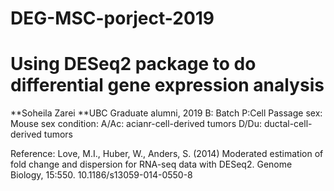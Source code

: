 # DEG-MSC-porject-2019
# Using DESeq2 package to do differential gene expression analysis
**Soheila Zarei
**UBC Graduate alumni, 2019
B: Batch
P:Cell Passage
sex: Mouse sex
condition: A/Ac: acianr-cell-derived tumors
           D/Du: ductal-cell-derived tumors
           
Reference:
Love, M.I., Huber, W., Anders, S. (2014) Moderated estimation of fold change and dispersion for RNA-seq data with DESeq2. Genome Biology, 15:550. 10.1186/s13059-014-0550-8

